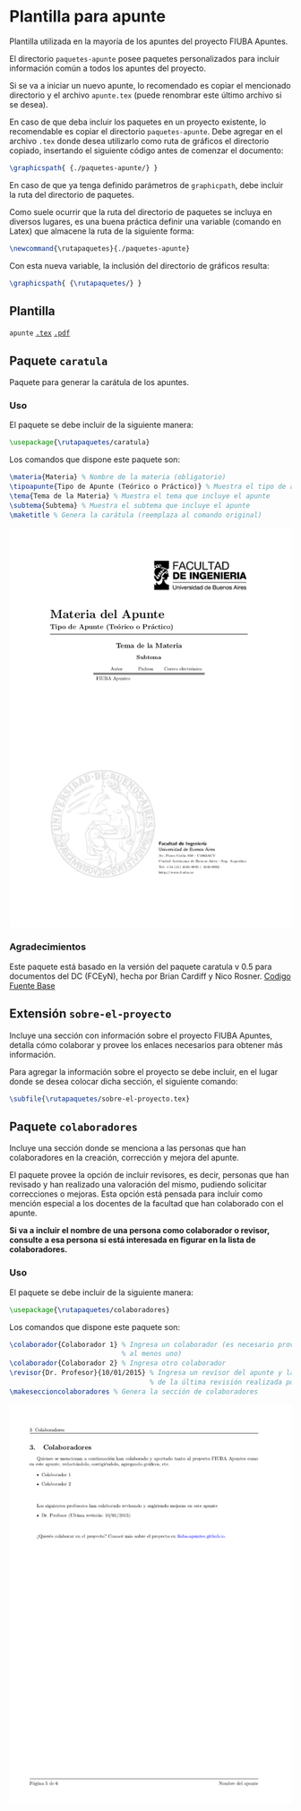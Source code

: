 # Plantilla para apunte
Plantilla utilizada en la mayoría de los apuntes del proyecto FIUBA Apuntes.

El directorio `paquetes-apunte` posee paquetes personalizados para incluir 
información común a todos los apuntes del proyecto.

Si se va a iniciar un nuevo apunte, lo recomendado es copiar el mencionado 
directorio y el archivo `apunte.tex` (puede renombrar este último archivo si 
se desea).

En caso de que deba incluir los paquetes en un proyecto existente, 
lo recomendable es copiar el directorio `paquetes-apunte`. Debe agregar en 
el archivo `.tex` donde desea utilizarlo como ruta de gráficos el directorio 
copiado, insertando el siguiente código antes de comenzar el documento:
```tex
\graphicspath{ {./paquetes-apunte/} }
```

En caso de que ya tenga definido parámetros de ```graphicpath```, debe 
incluir la ruta del directorio de paquetes.

Como suele ocurrir que la ruta del directorio de paquetes se incluya en 
diversos lugares, es una buena práctica definir una variable (comando en Latex) 
que almacene la ruta de la siguiente forma:
```tex
\newcommand{\rutapaquetes}{./paquetes-apunte}
```

Con esta nueva variable, la inclusión del directorio de gráficos resulta:
```tex
\graphicspath{ {\rutapaquetes/} }
```

## Plantilla
`apunte` [`.tex`](apunte.tex?raw=true) [`.pdf`](apunte.pdf?raw=true)

## Paquete `caratula`
Paquete para generar la carátula de los apuntes.

### Uso
El paquete se debe incluir de la siguiente manera:
```tex
\usepackage{\rutapaquetes/caratula}
```

Los comandos que dispone este paquete son:
```tex
\materia{Materia} % Nombre de la materia (obligatorio)
\tipoapunte{Tipo de Apunte (Teórico o Práctico)} % Muestra el tipo de apunte
\tema{Tema de la Materia} % Muestra el tema que incluye el apunte
\subtema{Subtema} % Muestra el subtema que incluye el apunte
\maketitle % Genera la carátula (reemplaza al comando original)
```

![Ejemplo de carátula](ejemplo-caratula-apunte.png?raw=true "Ejemplo de carátula")

### Agradecimientos
Este paquete está basado en la versión del paquete caratula v 0.5 para 
documentos del DC (FCEyN), hecha por Brian Cardiff y Nico Rosner. 
[Codigo Fuente Base](https://github.com/bcardiff/dc-tex)

## Extensión `sobre-el-proyecto`
Incluye una sección con información sobre el proyecto FIUBA Apuntes, detalla 
cómo colaborar y provee los enlaces necesarios para obtener más información.

Para agregar la información sobre el proyecto se debe incluir, en el 
lugar donde se desea colocar dicha sección, el siguiente comando:
```tex
\subfile{\rutapaquetes/sobre-el-proyecto.tex}
```

## Paquete `colaboradores`
Incluye una sección donde se menciona a las personas que han colaboradores 
en la creación, corrección y mejora del apunte.

El paquete provee la opción de incluir revisores, es decir, personas que han 
revisado y han realizado una valoración del mismo, pudiendo solicitar 
correcciones o mejoras. Esta opción está pensada para incluir como mención 
especial a los docentes de la facultad que han colaborado con el apunte.

**Si va a incluir el nombre de una persona como colaborador o revisor, consulte 
a esa persona si está interesada en figurar en la lista de colaboradores.**

### Uso
El paquete se debe incluir de la siguiente manera:
```tex
\usepackage{\rutapaquetes/colaboradores}
```

Los comandos que dispone este paquete son:
```tex
\colaborador{Colaborador 1} % Ingresa un colaborador (es necesario proveer 
                            % al menos uno)
\colaborador{Colaborador 2} % Ingresa otro colaborador
\revisor{Dr. Profesor}{10/01/2015} % Ingresa un revisor del apunte y la fecha 
                                   % de la última revisión realizada por el mismo
\makeseccioncolaboradores % Genera la sección de colaboradores
```

![Ejemplo de sección colaboradores](ejemplo-colaboradores-apunte.png?raw=true "Ejemplo de sección colaboradores")